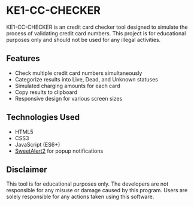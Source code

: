 # KE1-CC-CHECKER

KE1-CC-CHECKER is an credit card checker tool designed to simulate the process of validating credit card numbers. This project is for educational purposes only and should not be used for any illegal activities.

## Features

- Check multiple credit card numbers simultaneously
- Categorize results into Live, Dead, and Unknown statuses
- Simulated charging amounts for each card
- Copy results to clipboard
- Responsive design for various screen sizes

## Technologies Used

- HTML5
- CSS3
- JavaScript (ES6+)
- [SweetAlert2](https://sweetalert2.github.io/) for popup notifications

## Disclaimer

This tool is for educational purposes only. The developers are not responsible for any misuse or damage caused by this program. Users are solely responsible for any actions taken using this software.
